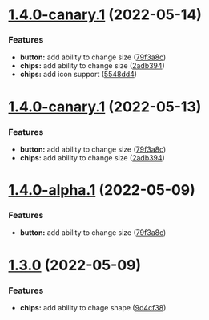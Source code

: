 # [1.4.0-canary.1](https://github.com/biswarup35/npm-test-3/compare/v1.3.0...v1.4.0-canary.1) (2022-05-14)


### Features

* **button:** add ability to change size ([79f3a8c](https://github.com/biswarup35/npm-test-3/commit/79f3a8c204b2fb618b7730bf8f980f004b8bf90e))
* **chips:** add ability to change size ([2adb394](https://github.com/biswarup35/npm-test-3/commit/2adb394bc78e7f8540ac7eae95db6185e4872346))
* **chips:** add icon support ([5548dd4](https://github.com/biswarup35/npm-test-3/commit/5548dd4b70d437d43e1fc01aef236334a74d1e60))

# [1.4.0-canary.1](https://github.com/biswarup35/npm-test-3/compare/v1.3.0...v1.4.0-canary.1) (2022-05-13)


### Features

* **button:** add ability to change size ([79f3a8c](https://github.com/biswarup35/npm-test-3/commit/79f3a8c204b2fb618b7730bf8f980f004b8bf90e))
* **chips:** add ability to change size ([2adb394](https://github.com/biswarup35/npm-test-3/commit/2adb394bc78e7f8540ac7eae95db6185e4872346))

# [1.4.0-alpha.1](https://github.com/biswarup35/npm-test-3/compare/v1.3.0...v1.4.0-alpha.1) (2022-05-09)


### Features

* **button:** add ability to change size ([79f3a8c](https://github.com/biswarup35/npm-test-3/commit/79f3a8c204b2fb618b7730bf8f980f004b8bf90e))

# [1.3.0](https://github.com/biswarup35/npm-test-3/compare/v1.2.0...v1.3.0) (2022-05-09)


### Features

* **chips:** add ability to chage shape ([9d4cf38](https://github.com/biswarup35/npm-test-3/commit/9d4cf38cca0727701a2ce2516c1c67d4ea12ab8c))
